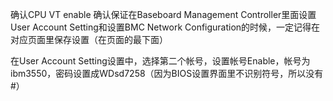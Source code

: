 ﻿确认CPU VT enable
确认保证在Baseboard Management Controller里面设置User Account Setting和设置BMC Network Configuration的时候，一定记得在对应页面里保存设置（在页面的最下面）

在User Account Setting设置中，选择第二个帐号，设置帐号Enable，帐号为ibm3550，密码设置成WDsd7258（因为BIOS设置界面里不识别符号，所以没有#）